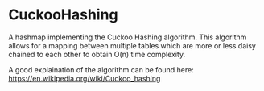 # CuckooHashing

A hashmap implementing the Cuckoo Hashing algorithm. This algorithm allows for a mapping between multiple 
tables which are more or less daisy chained to each other to obtain O(n) time complexity.

A good explaination of the algorithm can be found here:
https://en.wikipedia.org/wiki/Cuckoo_hashing
